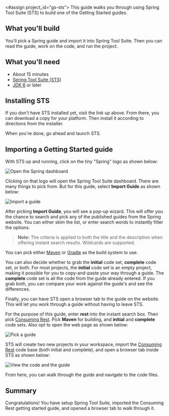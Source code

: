 <#assign project_id="gs-sts">
This guide walks you through using Spring Tool Suite (STS) to build one of the Getting Started guides.

What you'll build
-----------------

You'll pick a Spring guide and import it into Spring Tool Suite. Then you can read the guide, work on the code, and run the project.


What you'll need
----------------

 - About 15 minutes
 - [Spring Tool Suite (STS)](http://www.springsource.org/spring-tool-suite-download)
 - [JDK 6][jdk] or later

[jdk]: http://www.oracle.com/technetwork/java/javase/downloads/index.html

Installing STS
--------------
If you don't have STS installed yet, visit the link up above. From there, you can download a copy for your platform. Then install it according to directions from the installer.

When you're done, go ahead and launch STS.

Importing a Getting Started guide
---------------------------------
With STS up and running, click on the tiny "Spring" logo as shown below:

![Open the Spring dashboard](images/1_open_dash.png)

Clicking on that logo will open the Spring Tool Suite dashboard. There are many things to pick from. But for this guide, select **Import Guide** as shown below:

![Import a guide](images/2_open_wizard.png)

After picking **Import Guide**, you will see a pop-up wizard. This will offer you the chance to search and pick any of the published guides from the Spring website. You can either skim the list, or enter search words to instantly filter the options.

> **Note:** The criteria is applied to both the title and the description when offering instant search results. Wildcards are supported.

You can pick either [Maven][gs-maven] or [Gradle][gs-gradle] as the build system to use. 

You can also decide whether to grab the **initial** code set, **complete** code set, or both. For most projects, the **initial** code set is an empty project, making it possible for you to copy-and-paste your way through a guide. The **complete** code set is all the code from the guide already entered. If you grab both, you can compare your work against the guide's and see the differences. 

Finally, you can have STS open a browser tab to the guide on the website. This will let you work through a guide without having to leave STS.

For the purpose of this guide, enter **rest** into the instant search box. Then pick [Consuming Rest][gs-consuming-rest]. Pick **Maven** for building, and **initial** and **complete** code sets. Also opt to open the web page as shown below:

![Pick a guide](images/3_wizard.png)

STS will create two new projects in your workspace, import the [Consuming Rest][gs-consuming-rest] code base (both initial and complete), and open a browser tab inside STS as shown below:

![View the code and the guide](images/4_after-import.png)

From here, you can walk through the guide and navigate to the code files.

Summary
-------

Congratulations! You have setup Spring Tool Suite, imported the Consuming Rest getting started guide, and opened a browser tab to walk through it.

[gs-maven]: /guides/gs/maven
[gs-gradle]: /guides/gs/gradle
[gs-consuming-rest]: /guides/gs/consuming-rest
